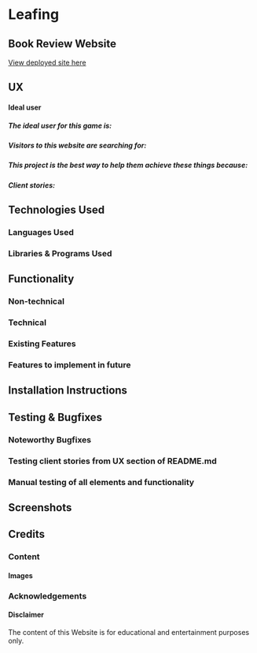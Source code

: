 # Leafing

## Book Review Website

[View deployed site here](https://flask-leafing-website.herokuapp.com/)

## UX

#### Ideal user

##### The ideal user for this game is:

##### Visitors to this website are searching for:

##### This project is the best way to help them achieve these things because:

##### Client stories:

## Technologies Used

### Languages Used

### Libraries & Programs Used

## Functionality

### Non-technical

### Technical

### Existing Features

### Features to implement in future

## Installation Instructions

## Testing & Bugfixes

### Noteworthy Bugfixes

### Testing client stories from UX section of README.md

### Manual testing of all elements and functionality

## Screenshots

## Credits

### Content

#### Images

### Acknowledgements

#### Disclaimer

The content of this Website is for educational and entertainment purposes only.